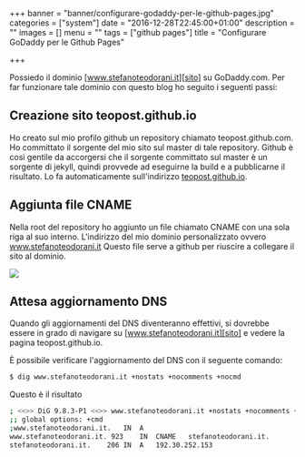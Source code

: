 +++
banner = "banner/configurare-godaddy-per-le-github-pages.jpg"
categories = ["system"]
date = "2016-12-28T22:45:00+01:00"
description = ""
images = []
menu = ""
tags = ["github pages"]
title = "Configurare GoDaddy per le Github Pages"

+++

Possiedo il dominio [www.stefanoteodorani.it][sito] su GoDaddy.com. Per far funzionare tale dominio con questo blog ho seguito i seguenti passi:

Creazione sito teopost.github.io
---
Ho creato sul mio profilo github un repository chiamato teopost.github.com.
Ho committato il sorgente del mio sito sul master di tale repository.
Github è così gentile da accorgersi che il sorgente committato sul master è un sorgente di
jekyll, quindi provvede ad eseguirne la build e a pubblicarne il risultato.
Lo fa automaticamente sull'indirizzo [teopost.github.io][teopost].

Aggiunta file CNAME
---
Nella root del repository ho aggiunto un file chiamato CNAME con una sola riga al suo interno. L'indirizzo del mio dominio personalizzato ovvero www.stefanoteodorani.it
Questo file serve a github per riuscire a collegare il sito al dominio.

![](/post_images/godaddy-setting-for-github-pages.png)

Attesa aggiornamento DNS
---
Quando gli aggiornamenti del DNS diventeranno effettivi, si dovrebbe essere in grado di navigare su [www.stefanoteodorani.it][sito] e vedere la pagina teopost.github.io.

È possibile verificare l'aggiornamento del DNS con il seguente comando:

```bash
$ dig www.stefanoteodorani.it +nostats +nocomments +nocmd
```

Questo è il risultato

```bash
; <<>> DiG 9.8.3-P1 <<>> www.stefanoteodorani.it +nostats +nocomments +nocmd
;; global options: +cmd
;www.stefanoteodorani.it.	IN	A
www.stefanoteodorani.it. 923	IN	CNAME	stefanoteodorani.it.
stefanoteodorani.it.	206	IN	A	192.30.252.153
```

[sito]:      http://www.stefanoteodorani.it
[teopost]:   http://teopost.github.io
